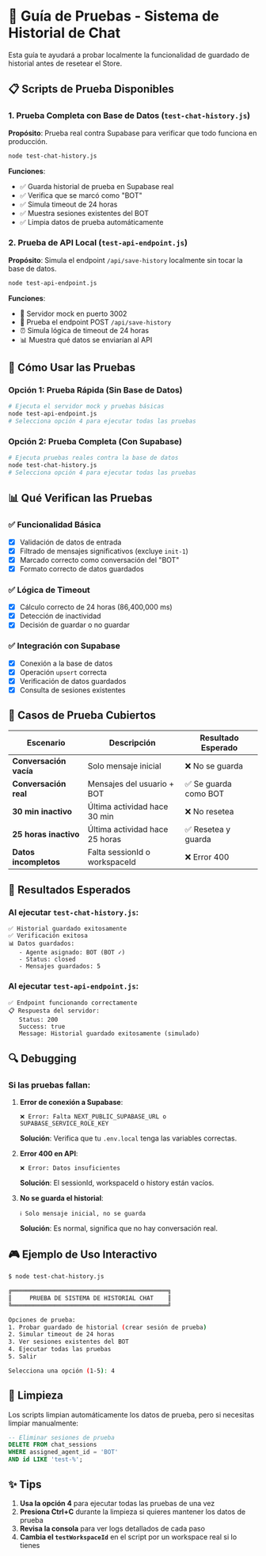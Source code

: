 # 🧪 Guía de Pruebas - Sistema de Historial de Chat

Esta guía te ayudará a probar localmente la funcionalidad de guardado de historial antes de resetear el Store.

## 📋 Scripts de Prueba Disponibles

### 1. **Prueba Completa con Base de Datos** (`test-chat-history.js`)
**Propósito**: Prueba real contra Supabase para verificar que todo funciona en producción.

```bash
node test-chat-history.js
```

**Funciones**:
- ✅ Guarda historial de prueba en Supabase real
- ✅ Verifica que se marcó como "BOT" 
- ✅ Simula timeout de 24 horas
- ✅ Muestra sesiones existentes del BOT
- ✅ Limpia datos de prueba automáticamente

### 2. **Prueba de API Local** (`test-api-endpoint.js`)
**Propósito**: Simula el endpoint `/api/save-history` localmente sin tocar la base de datos.

```bash
node test-api-endpoint.js
```

**Funciones**:
- 🚀 Servidor mock en puerto 3002
- 📡 Prueba el endpoint POST `/api/save-history`
- ⏰ Simula lógica de timeout de 24 horas
- 📊 Muestra qué datos se enviarían al API

## 🔧 Cómo Usar las Pruebas

### Opción 1: Prueba Rápida (Sin Base de Datos)
```bash
# Ejecuta el servidor mock y pruebas básicas
node test-api-endpoint.js
# Selecciona opción 4 para ejecutar todas las pruebas
```

### Opción 2: Prueba Completa (Con Supabase)
```bash
# Ejecuta pruebas reales contra la base de datos
node test-chat-history.js
# Selecciona opción 4 para ejecutar todas las pruebas
```

## 📊 Qué Verifican las Pruebas

### ✅ Funcionalidad Básica
- [x] Validación de datos de entrada
- [x] Filtrado de mensajes significativos (excluye `init-1`)
- [x] Marcado correcto como conversación del "BOT"
- [x] Formato correcto de datos guardados

### ✅ Lógica de Timeout
- [x] Cálculo correcto de 24 horas (86,400,000 ms)
- [x] Detección de inactividad
- [x] Decisión de guardar o no guardar

### ✅ Integración con Supabase
- [x] Conexión a la base de datos
- [x] Operación `upsert` correcta
- [x] Verificación de datos guardados
- [x] Consulta de sesiones existentes

## 🎯 Casos de Prueba Cubiertos

| Escenario | Descripción | Resultado Esperado |
|-----------|-------------|-------------------|
| **Conversación vacía** | Solo mensaje inicial | ❌ No se guarda |
| **Conversación real** | Mensajes del usuario + BOT | ✅ Se guarda como BOT |
| **30 min inactivo** | Última actividad hace 30 min | ❌ No resetea |
| **25 horas inactivo** | Última actividad hace 25 horas | ✅ Resetea y guarda |
| **Datos incompletos** | Falta sessionId o workspaceId | ❌ Error 400 |

## 🚨 Resultados Esperados

### Al ejecutar `test-chat-history.js`:
```
✅ Historial guardado exitosamente
✅ Verificación exitosa
📊 Datos guardados:
   - Agente asignado: BOT (BOT ✓)
   - Status: closed
   - Mensajes guardados: 5
```

### Al ejecutar `test-api-endpoint.js`:
```
✅ Endpoint funcionando correctamente
📋 Respuesta del servidor:
   Status: 200
   Success: true
   Message: Historial guardado exitosamente (simulado)
```

## 🔍 Debugging

### Si las pruebas fallan:

1. **Error de conexión a Supabase**:
   ```
   ❌ Error: Falta NEXT_PUBLIC_SUPABASE_URL o SUPABASE_SERVICE_ROLE_KEY
   ```
   **Solución**: Verifica que tu `.env.local` tenga las variables correctas.

2. **Error 400 en API**:
   ```
   ❌ Error: Datos insuficientes
   ```
   **Solución**: El sessionId, workspaceId o history están vacíos.

3. **No se guarda el historial**:
   ```
   ℹ️ Solo mensaje inicial, no se guarda
   ```
   **Solución**: Es normal, significa que no hay conversación real.

## 🎮 Ejemplo de Uso Interactivo

```bash
$ node test-chat-history.js

╔════════════════════════════════════════════╗
║     PRUEBA DE SISTEMA DE HISTORIAL CHAT    ║
╚════════════════════════════════════════════╝

Opciones de prueba:
1. Probar guardado de historial (crear sesión de prueba)
2. Simular timeout de 24 horas  
3. Ver sesiones existentes del BOT
4. Ejecutar todas las pruebas
5. Salir

Selecciona una opción (1-5): 4
```

## 🧹 Limpieza

Los scripts limpian automáticamente los datos de prueba, pero si necesitas limpiar manualmente:

```sql
-- Eliminar sesiones de prueba
DELETE FROM chat_sessions 
WHERE assigned_agent_id = 'BOT' 
AND id LIKE 'test-%';
```

## ✨ Tips

1. **Usa la opción 4** para ejecutar todas las pruebas de una vez
2. **Presiona Ctrl+C** durante la limpieza si quieres mantener los datos de prueba
3. **Revisa la consola** para ver logs detallados de cada paso
4. **Cambia el `testWorkspaceId`** en el script por un workspace real si lo tienes